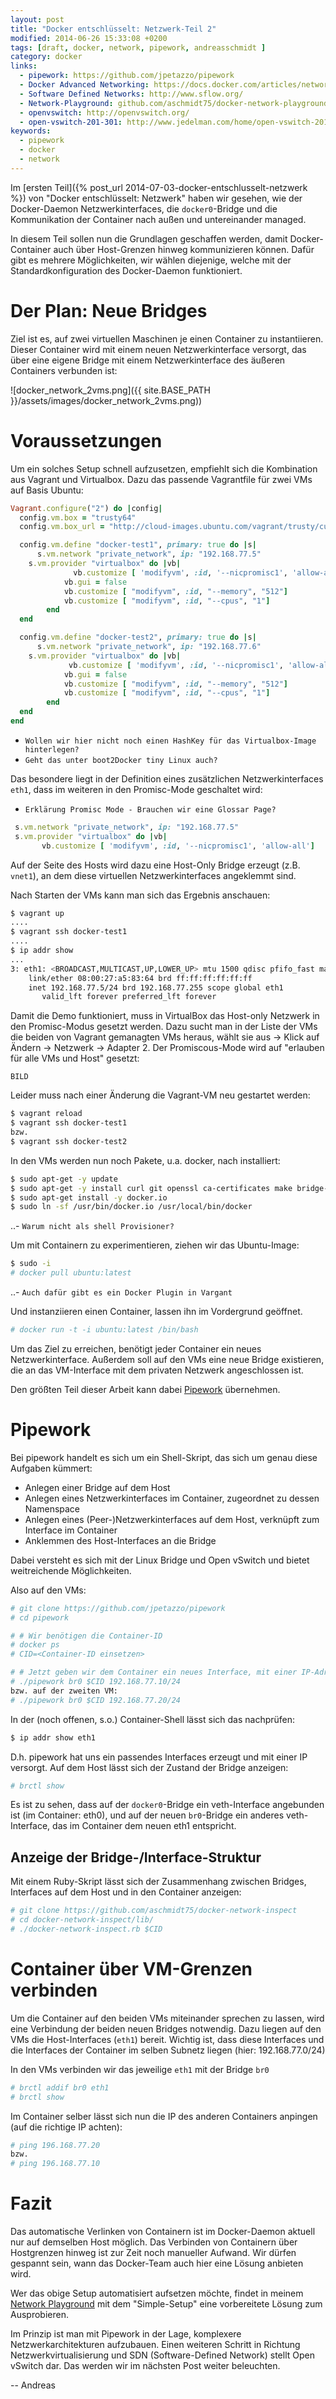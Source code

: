 ```yaml
---
layout: post
title: "Docker entschlüsselt: Netzwerk-Teil 2"
modified: 2014-06-26 15:33:08 +0200
tags: [draft, docker, network, pipework, andreasschmidt ]
category: docker
links:
  - pipework: https://github.com/jpetazzo/pipework
  - Docker Advanced Networking: https://docs.docker.com/articles/networking/
  - Software Defined Networks: http://www.sflow.org/
  - Network-Playground: github.com/aschmidt75/docker-network-playground/wiki
  - openvswitch: http://openvswitch.org/
  - open-vswitch-201-301: http://www.jedelman.com/home/open-vswitch-201-301
keywords:
  - pipework
  - docker
  - network
---
```


Im [ersten Teil]({% post_url 2014-07-03-docker-entschlusselt-netzwerk %}) von "Docker entschlüsselt: Netzwerk" haben wir gesehen,
wie der Docker-Daemon Netzwerkinterfaces, die `docker0`-Bridge und die
Kommunikation der Container nach außen und untereinander managed.

In diesem Teil sollen nun die Grundlagen geschaffen werden, damit Docker-Container
auch über Host-Grenzen hinweg kommunizieren können. Dafür gibt es mehrere
Möglichkeiten, wir wählen diejenige, welche mit der Standardkonfiguration
des Docker-Daemon funktioniert.

# Der Plan: Neue Bridges

Ziel ist es, auf zwei virtuellen Maschinen je einen Container zu instantiieren.
Dieser Container wird mit einem neuen Netzwerkinterface versorgt, das über
eine eigene Bridge mit einem Netzwerkinterface des äußeren Containers
verbunden ist:

![docker_network_2vms.png]({{ site.BASE_PATH }}/assets/images/docker_network_2vms.png))

# Voraussetzungen

Um ein solches Setup schnell aufzusetzen, empfiehlt sich die Kombination aus
Vagrant und Virtualbox. Dazu das passende Vagrantfile für zwei VMs auf Basis Ubuntu:

```ruby
Vagrant.configure("2") do |config|
  config.vm.box = "trusty64"
  config.vm.box_url = "http://cloud-images.ubuntu.com/vagrant/trusty/current/trusty-server-cloudimg-amd64-vagrant-disk1.box"

  config.vm.define "docker-test1", primary: true do |s|
	  s.vm.network "private_network", ip: "192.168.77.5"
   	s.vm.provider "virtualbox" do |vb|
 		      vb.customize [ 'modifyvm', :id, '--nicpromisc1', 'allow-all']
        	vb.gui = false
        	vb.customize [ "modifyvm", :id, "--memory", "512"]
        	vb.customize [ "modifyvm", :id, "--cpus", "1"]
     	end
  end

  config.vm.define "docker-test2", primary: true do |s|
	  s.vm.network "private_network", ip: "192.168.77.6"
   	s.vm.provider "virtualbox" do |vb|
		     vb.customize [ 'modifyvm', :id, '--nicpromisc1', 'allow-all']
        	vb.gui = false
        	vb.customize [ "modifyvm", :id, "--memory", "512"]
        	vb.customize [ "modifyvm", :id, "--cpus", "1"]
     	end
  end
end
```

  - `Wollen wir hier nicht noch einen HashKey für das Virtualbox-Image hinterlegen?`
  - `Geht das unter boot2Docker tiny Linux auch?`


Das besondere liegt in der Definition eines zusätzlichen Netzwerkinterfaces
`eth1`, dass im weiteren in den Promisc-Mode geschaltet wird:

  - `Erklärung Promisc Mode - Brauchen wir eine Glossar Page?`


```ruby
 s.vm.network "private_network", ip: "192.168.77.5"
 s.vm.provider "virtualbox" do |vb|
       vb.customize [ 'modifyvm', :id, '--nicpromisc1', 'allow-all']
```

Auf der Seite des Hosts wird dazu eine Host-Only Bridge erzeugt (z.B. `vnet1`),
an dem diese virtuellen Netzwerkinterfaces angeklemmt sind.

Nach Starten der VMs kann man sich das Ergebnis anschauen:

```bash
$ vagrant up
....
$ vagrant ssh docker-test1
....
$ ip addr show
...
3: eth1: <BROADCAST,MULTICAST,UP,LOWER_UP> mtu 1500 qdisc pfifo_fast master ovs-system state UP group default qlen 1000
    link/ether 08:00:27:a5:83:64 brd ff:ff:ff:ff:ff:ff
    inet 192.168.77.5/24 brd 192.168.77.255 scope global eth1
       valid_lft forever preferred_lft forever
```

Damit die Demo funktioniert, muss in VirtualBox das Host-only Netzwerk in den Promisc-Modus gesetzt werden. Dazu
sucht man in der Liste der VMs die beiden von Vagrant gemanagten VMs heraus,
wählt sie aus -> Klick auf Ändern -> Netzwerk -> Adapter 2.
Der Promiscous-Mode wird auf "erlauben für alle VMs und Host" gesetzt:

 `BILD`

Leider muss nach einer Änderung die Vagrant-VM neu gestartet werden:

```bash
$ vagrant reload
$ vagrant ssh docker-test1
bzw.
$ vagrant ssh docker-test2
```

In den VMs werden nun noch Pakete, u.a. docker, nach installiert:


```bash
$ sudo apt-get -y update
$ sudo apt-get -y install curl git openssl ca-certificates make bridge-utils arping
$ sudo apt-get install -y docker.io
$ sudo ln -sf /usr/bin/docker.io /usr/local/bin/docker
```

..- `Warum nicht als shell Provisioner?`

Um mit Containern zu experimentieren, ziehen wir das Ubuntu-Image:


```bash
$ sudo -i
# docker pull ubuntu:latest
```

..- `Auch dafür gibt es ein Docker Plugin in Vargant`

Und instanziieren einen Container, lassen ihn im Vordergrund geöffnet.


```bash
# docker run -t -i ubuntu:latest /bin/bash
```

Um das Ziel zu erreichen, benötigt jeder Container ein neues Netzwerkinterface.
Außerdem soll auf den VMs eine neue Bridge existieren, die an das VM-Interface
mit dem privaten Netzwerk angeschlossen ist.

Den größten Teil dieser Arbeit kann dabei [Pipework](https://github.com/jpetazzo/pipework) übernehmen.

# Pipework

Bei pipework handelt es sich um ein Shell-Skript, das sich um genau diese Aufgaben
kümmert:
  - Anlegen einer Bridge auf dem Host
  - Anlegen eines Netzwerkinterfaces im Container, zugeordnet zu dessen Namenspace
  - Anlegen eines (Peer-)Netzwerkinterfaces auf dem Host, verknüpft zum Interface im Container
  - Anklemmen des  Host-Interfaces an die Bridge


Dabei versteht es sich mit der Linux Bridge und Open vSwitch und bietet weitreichende Möglichkeiten.

Also auf den VMs:


```bash
# git clone https://github.com/jpetazzo/pipework
# cd pipework

# # Wir benötigen die Container-ID
# docker ps
# CID=<Container-ID einsetzen>

# # Jetzt geben wir dem Container ein neues Interface, mit einer IP-Adresse
# ./pipework br0 $CID 192.168.77.10/24
bzw. auf der zweiten VM:
# ./pipework br0 $CID 192.168.77.20/24
```


In der (noch offenen, s.o.) Container-Shell lässt sich das nachprüfen:


```bash
$ ip addr show eth1
```

D.h. pipework hat uns ein passendes Interfaces erzeugt und mit einer IP versorgt.
Auf dem Host lässt sich der Zustand der Bridge anzeigen:


```bash
# brctl show
```

Es ist zu sehen, dass auf der `docker0`-Bridge ein veth-Interface angebunden ist
(im Container: eth0), und auf der neuen `br0`-Bridge ein anderes veth-Interface,
das im Container dem neuen eth1 entspricht.

## Anzeige der Bridge-/Interface-Struktur

Mit einem Ruby-Skript lässt sich der Zusammenhang zwischen Bridges, Interfaces
auf dem Host und in den Container anzeigen:


```bash
# git clone https://github.com/aschmidt75/docker-network-inspect
# cd docker-network-inspect/lib/
# ./docker-network-inspect.rb $CID
```

# Container über VM-Grenzen verbinden

Um die Container auf den beiden VMs miteinander sprechen zu lassen, wird eine
Verbindung der beiden neuen Bridges notwendig. Dazu liegen auf den VMs die
Host-Interfaces (`eth1`) bereit. Wichtig ist, dass diese Interfaces und die
Interfaces der Container im selben Subnetz liegen (hier: 192.168.77.0/24)

In den VMs verbinden wir das jeweilige `eth1` mit der Bridge `br0`


```bash
# brctl addif br0 eth1
# brctl show
```

Im Container selber lässt sich nun die IP des anderen Containers anpingen (auf
  die richtige IP achten):


```bash
# ping 196.168.77.20
bzw.
# ping 196.168.77.10
```

# Fazit

Das automatische Verlinken von Containern ist im Docker-Daemon
aktuell nur auf demselben Host möglich. Das Verbinden von Containern über Hostgrenzen
hinweg ist zur Zeit noch manueller Aufwand. Wir dürfen gespannt sein, wann das Docker-Team
auch hier eine Lösung anbieten wird.

Wer das obige Setup automatisiert aufsetzen möchte, findet in meinem
[Network Playground](github.com/aschmidt75/docker-network-playground/wiki) mit dem
"Simple-Setup" eine vorbereitete Lösung zum Ausprobieren.

Im Prinzip ist man mit Pipework in der Lage, komplexere Netzwerkarchitekturen
aufzubauen. Einen weiteren Schritt in Richtung Netzwerkvirtualisierung und SDN
(Software-Defined Network) stellt Open vSwitch dar. Das werden wir im
nächsten Post weiter beleuchten.


--
Andreas
